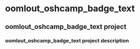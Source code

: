 # oomlout_oshcamp_badge_text
## oomlout_oshcamp_badge_text project
### oomlout_oshcamp_badge_text project description
